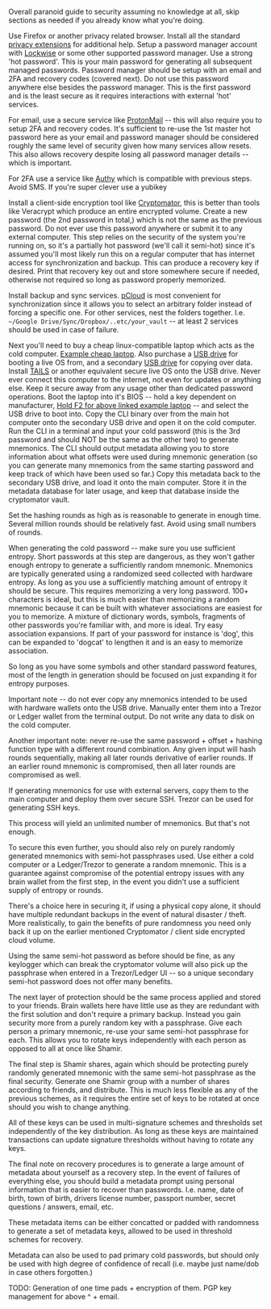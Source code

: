 Overall paranoid guide to security assuming no knowledge at all, 
skip sections as needed if you already know what you're doing. 


Use Firefox or another privacy related browser. Install all the 
standard [privacy extensions](https://addons.mozilla.org/en-US/firefox/) for additional help. 
Setup a password manager account with [Lockwise](https://www.mozilla.org/en-US/firefox/lockwise/) 
or some other supported password manager. Use a strong 'hot password'. This is your main 
password for generating all subsequent managed passwords. Password manager should be 
setup with an email and 2FA and recovery codes (covered next). Do not use this password 
anywhere else besides the password manager. This is the first password and is the least 
secure as it requires interactions with external 'hot' services. 

For email, use a secure service like [ProtonMail](protonmail.com) -- this will also 
require you to setup 2FA and recovery codes. It's sufficient to re-use the 1st master 
hot password here as your email and password manager should be considered roughly the 
same level of security given how many services allow resets. This also allows recovery 
despite losing all password manager details -- which is important.

For 2FA use a service like [Authy](https://authy.com/) which is compatible with previous 
steps. Avoid SMS. If you're super clever use a yubikey

Install a client-side encryption tool like [Cryptomator](https://cryptomator.org/), this is 
better than tools like Veracrypt which produce an entire encrypted volume. Create a new  
password (the 2nd password in total,) which is not the same as the previous password. 
Do not ever use this password anywhere or submit it to any external computer. This 
step relies on the security of the system you're running on, so it's a partially hot 
password (we'll call it semi-hot) since it's assumed you'll most likely run this on a regular computer that has 
internet access for synchronization and backup. This can produce a recovery key if desired. 
Print that recovery key out and store somewhere secure if needed, otherwise not 
required so long as password properly memorized.

Install backup and sync services. [pCloud](pcloud.com/) is most convenient for synchronization 
since it allows you to select an arbitrary folder instead of forcing a specific one. 
For other services, nest the folders together. I.e. 
`~/Google Drive/Sync/Dropbox/..etc/your_vault` -- at least 2 services should be used 
in case of failure. 

Next you'll need to buy a cheap linux-compatible laptop which acts as the cold computer. 
[Example cheap laptop](https://www.amazon.com/gp/product/B081V6W99V/ref=ppx_yo_dt_b_search_asin_title?ie=UTF8&psc=1). 
Also purchase a [USB drive](https://www.amazon.com/gp/product/B08GYM5F8G/ref=ppx_yo_dt_b_search_asin_title?ie=UTF8&psc=1) for booting a live OS from, 
and a secondary [USB drive](https://www.amazon.com/gp/product/B07D7PDLXC/ref=ppx_yo_dt_b_search_asin_title?ie=UTF8&psc=1) for copying over data.
Install [TAILS](https://tails.boum.org/) or another equivalent secure live OS onto the USB drive. Never ever 
connect this computer to the internet, not even for updates or anything else. Keep it 
secure away from any usage other than dedicated password operations. Boot the laptop 
into it's BIOS -- hold a key dependent on manufacturer, 
[Hold F2 for above linked example laptop](https://www.asus.com/us/support/FAQ/1008829/) -- and select the USB drive
to boot into. Copy the CLI binary over from the main hot computer onto the secondary 
USB drive and open it on the cold computer. Run the CLI in a terminal and input 
your cold password (this is the 3rd password and should NOT be the same as the other two) 
to generate mnemonics. The CLI should output metadata allowing you to 
store information about what offsets were used during mnemonic generation (so you 
can generate many mnemonics from the same starting password and keep track of which have 
been used so far.) Copy this metadata back to the secondary USB drive, and load it onto the 
main computer. Store it in the metadata database for later usage, and keep that database 
inside the cryptomator vault.

Set the hashing rounds as high as is reasonable to generate in enough time. Several 
million rounds should be relatively fast. Avoid using small numbers of rounds.

When generating the cold password -- make sure you use sufficient entropy. Short passwords 
at this step are dangerous, as they won't gather enough entropy to generate a 
sufficiently random mnemonic. Mnemonics are typically generated using a randomized seed 
collected with hardware entropy. As long as you use a sufficiently matching amount of 
entropy it should be secure. This requires memorizing a very long password. 100+ characters 
is ideal, but this is much easier than memorizing a random mnemonic because it can 
be built with whatever associations are easiest for you to memorize. A mixture 
of dictionary words, symbols, fragments of other passwords you're familiar with, and more 
is ideal. Try easy association expansions. If part of your password for instance is 'dog', 
this can be expanded to 'dogcat' to lengthen it and is an easy to memorize association.

So long as you have some symbols and other standard password features, most of the length 
in generation should be focused on just expanding it for entropy purposes. 

Important note -- do not ever copy any mnemonics intended to be used with hardware wallets 
onto the USB drive. Manually enter them into a Trezor or Ledger wallet from the terminal 
output. Do not write any data to disk on the cold computer. 

Another important note: never re-use the same password + offset + hashing function type with a different round 
combination. Any given input will hash rounds sequentially, making all later rounds 
derivative of earlier rounds. If an earlier round mnemonic is compromised, then all 
later rounds are compromised as well.

If generating mnemonics for use with external servers, copy them to the main computer 
and deploy them over secure SSH. Trezor can be used for generating SSH keys. 

This process will yield an unlimited number of mnemonics. But that's not enough. 

To secure this even further, you should also rely on purely randomly generated mnemonics with 
semi-hot passphrases used. Use either a cold computer or a Ledger/Trezor to generate a random mnemonic. 
This is a guarantee against compromise of the potential entropy issues with any brain wallet from the first step, 
in the event you didn't use a sufficient supply of entropy or rounds. 

There's a choice here in securing it, if using a physical copy alone, it should have multiple redundant 
backups in the event of natural disaster / theft. More realistically, to gain the benefits of 
pure randomness you need only back it up on the earlier mentioned Cryptomator / client side encrypted cloud volume.

Using the same semi-hot password as before should be fine, as any keylogger which can break the cryptomator 
volume will also pick up the passphrase when entered in a Trezor/Ledger UI -- so a unique secondary 
semi-hot password does not offer many benefits. 

The next layer of protection should be the same process applied and stored to your friends. Brain wallets here 
have little use as they are redundant with the first solution and don't require a primary backup. Instead 
you gain security more from a purely random key with a passphrase. Give each person a primary mnemonic, re-use 
your same semi-hot passphrase for each. This allows you to rotate keys independently with each person 
as opposed to all at once like Shamir. 

The final step is Shamir shares, again which should be protecting purely randomly generated mnemonic 
with the same semi-hot passphrase as the final security. Generate one Shamir group with a number of 
shares according to friends, and distribute. This is much less flexible as any of the previous schemes, 
as it requires the entire set of keys to be rotated at once should you wish to change anything. 

All of these keys can be used in multi-signature schemes and thresholds set independently of the key 
distribution. As long as these keys are maintained transactions can update signature thresholds 
without having to rotate any keys. 

The final note on recovery procedures is to generate a large amount of metadata about yourself as a 
recovery step. In the event of failures of everything else, you should build a metadata prompt 
using personal information that is easier to recover than passwords. I.e. name, date of birth, town 
of birth, drivers license number, passport number, secret questions / answers, email, etc.

These metadata items can be either concatted or padded with randomness to generate a set of metadata keys, 
allowed to be used in threshold schemes for recovery.

Metadata can also be used to pad primary cold passwords, but should only be used with high degree of confidence 
of recall (i.e. maybe just name/dob in case others forgotten.)

TODO: 
Generation of one time pads + encryption of them.
PGP key management for above ^ + email.